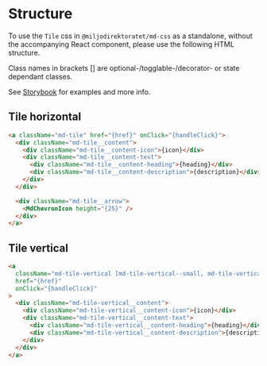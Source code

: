 # Structure

To use the `Tile` css in `@miljodirektoratet/md-css` as a standalone, without the accompanying React component, please use the following HTML structure.

Class names in brackets [] are optional-/togglable-/decorator- or state dependant classes.

See [Storybook](https://miljodir.github.io/md-components) for examples and more info.

## Tile horizontal

```html
<a className="md-tile" href="{href}" onClick="{handleClick}">
  <div className="md-tile__content">
    <div className="md-tile__content-icon">{icon}</div>
    <div className="md-tile__content-text">
      <div className="md-tile__content-heading">{heading}</div>
      <div className="md-tile__content-description">{description}</div>
    </div>
  </div>

  <div className="md-tile__arrow">
    <MdChevronIcon height="{25}" />
  </div>
</a>
```

## Tile vertical

```html
<a
  className="md-tile-vertical [md-tile-vertical--small, md-tile-vertical--large]"
  href="{href}"
  onClick="{handleClick}"
>
  <div className="md-tile-vertical__content">
    <div className="md-tile-vertical__content-icon">{icon}</div>
    <div className="md-tile-vertical__content-text">
      <div className="md-tile-vertical__content-heading">{heading}</div>
      <div className="md-tile-vertical__content-description">{description}</div>
    </div>
  </div>
</a>
```
